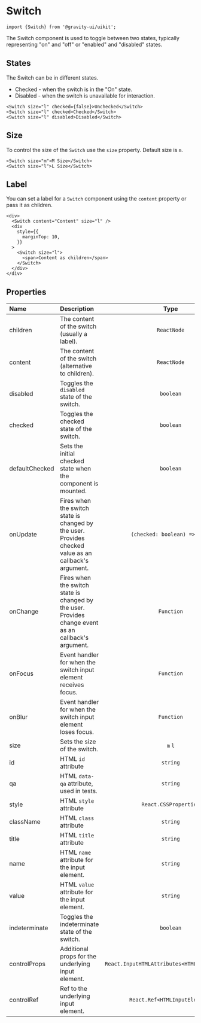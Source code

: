 <!--GITHUB_BLOCK-->

# Switch

<!--/GITHUB_BLOCK-->

```tsx
import {Switch} from '@gravity-ui/uikit';
```

The Switch component is used to toggle between two states, typically representing "on" and "off" or "enabled" and "disabled" states.

## States

The Switch can be in different states.

- Checked - when the switch is in the "On" state.
- Disabled - when the switch is unavailable for interaction.

<!--LANDING_BLOCK

<ExampleBlock
    code={`
<Switch size="l" checked={false}>Unchecked</Switch>
<Switch size="l" checked>Checked</Switch>
<Switch size="l" disabled>Disabled</Switch>
`}
>
    <UIKit.Switch size="l" checked={false}>Unchecked</UIKit.Switch>
    <UIKit.Switch size="l" checked>Checked</UIKit.Switch>
    <UIKit.Switch size="l" disabled>Disabled</UIKit.Switch>
</ExampleBlock>

LANDING_BLOCK-->

<!--GITHUB_BLOCK-->

```tsx
<Switch size="l" checked={false}>Unchecked</Switch>
<Switch size="l" checked>Checked</Switch>
<Switch size="l" disabled>Disabled</Switch>
```

<!--/GITHUB_BLOCK-->

## Size

To control the size of the `Switch` use the `size` property. Default size is `m`.

<!--LANDING_BLOCK

<ExampleBlock
    code={`
<Switch size="m">M Size</Switch>
<Switch size="l">L Size</Switch>
`}
>
    <UIKit.Switch size="m">M Size</UIKit.Switch>
    <UIKit.Switch size="l">L Size</UIKit.Switch>
</ExampleBlock>

LANDING_BLOCK-->

<!--GITHUB_BLOCK-->

```tsx
<Switch size="m">M Size</Switch>
<Switch size="l">L Size</Switch>
```

<!--/GITHUB_BLOCK-->

## Label

You can set a label for a `Switch` component using the `content` property or pass it as children.

<!--LANDING_BLOCK

<ExampleBlock
    code={`
<div>
  <Switch content="Content" size="l" />
  <div
    style={{
      marginTop: 10,
    }}
  >
    <Switch size="l">
      <span>Content as children</span>
    </Switch>
  </div>
</div>
`}
>
<div>
  <UIKit.Switch content="Content" size="l" />
  <div
    style={{
      marginTop: 10,
    }}
  >
    <UIKit.Switch size="l">
      <span>Content as children</span>
    </UIKit.Switch>
  </div>
</div>
</ExampleBlock>

LANDING_BLOCK-->

<!--GITHUB_BLOCK-->

```tsx
<div>
  <Switch content="Content" size="l" />
  <div
    style={{
      marginTop: 10,
    }}
  >
    <Switch size="l">
      <span>Content as children</span>
    </Switch>
  </div>
</div>
```

<!--/GITHUB_BLOCK-->

## Properties

| Name           | Description                                                                                           |                     Type                      | Default |
| :------------- | :---------------------------------------------------------------------------------------------------- | :-------------------------------------------: | :-----: |
| children       | The content of the switch (usually a label).                                                          |                  `ReactNode`                  |         |
| content        | The content of the switch (alternative to children).                                                  |                  `ReactNode`                  |         |
| disabled       | Toggles the `disabled` state of the switch.                                                           |                   `boolean`                   | `false` |
| checked        | Toggles the checked state of the switch.                                                              |                   `boolean`                   | `false` |
| defaultChecked | Sets the initial checked state when the component is mounted.                                         |                   `boolean`                   | `false` |
| onUpdate       | Fires when the switch state is changed by the user. Provides checked value as an callback's argument. |         `(checked: boolean) => void`          |         |
| onChange       | Fires when the switch state is changed by the user. Provides change event as an callback's argument.  |                  `Function`                   |         |
| onFocus        | Event handler for when the switch input element receives focus.                                       |                  `Function`                   |         |
| onBlur         | Event handler for when the switch input element loses focus.                                          |                  `Function`                   |         |
| size           | Sets the size of the switch.                                                                          |                    `m` `l`                    |   `m`   |
| id             | HTML `id` attribute                                                                                   |                   `string`                    |         |
| qa             | HTML `data-qa` attribute, used in tests.                                                              |                   `string`                    |         |
| style          | HTML `style` attribute                                                                                |             `React.CSSProperties`             |         |
| className      | HTML `class` attribute                                                                                |                   `string`                    |         |
| title          | HTML `title` attribute                                                                                |                   `string`                    |         |
| name           | HTML `name` attribute for the input element.                                                          |                   `string`                    |         |
| value          | HTML `value` attribute for the input element.                                                         |                   `string`                    |         |
| indeterminate  | Toggles the indeterminate state of the switch.                                                        |                   `boolean`                   | `false` |
| controlProps   | Additional props for the underlying input element.                                                    | `React.InputHTMLAttributes<HTMLInputElement>` |         |
| controlRef     | Ref to the underlying input element.                                                                  |         `React.Ref<HTMLInputElement>`         |         |
